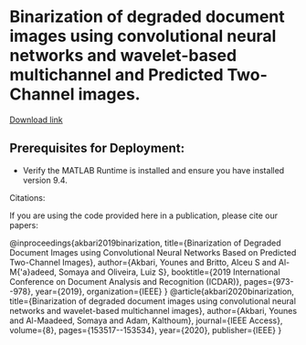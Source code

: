 <h1>Binarization of degraded document images using convolutional
neural networks and wavelet-based multichannel and Predicted Two-Channel images.</h1>
<a href="https://drive.google.com/file/d/1pcMSDZKU8xgPVTLzxUxGySSy1sLVzk54/view?usp=sharing" target="_blank">Download link</a>

<h2>Prerequisites for Deployment:</h2>

- Verify the MATLAB Runtime is installed and ensure you have installed version 9.4.

Citations:

If you are using the code provided here in a publication, please cite our papers:


@inproceedings{akbari2019binarization,
  title={Binarization of Degraded Document Images using Convolutional Neural Networks Based on Predicted Two-Channel Images},
  author={Akbari, Younes and Britto, Alceu S and Al-M{\'a}adeed, Somaya and Oliveira, Luiz S},
  booktitle={2019 International Conference on Document Analysis and Recognition (ICDAR)},
  pages={973--978},
  year={2019},
  organization={IEEE}
}
@article{akbari2020binarization,
  title={Binarization of degraded document images using convolutional neural networks and wavelet-based multichannel images},
  author={Akbari, Younes and Al-Maadeed, Somaya and Adam, Kalthoum},
  journal={IEEE Access},
  volume={8},
  pages={153517--153534},
  year={2020},
  publisher={IEEE}
}
